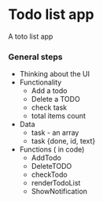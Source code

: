 # Todo list app
A toto list app
### General steps
- Thinking about the UI
- Functionality
   - Add a todo
   - Delete a TODO
   - check task
   - total items count
- Data
    - task - an array
    - task {done, id, text}
- Functions ( in code)
     - AddTodo
    - DeleteTODO
    - checkTodo
    - renderTodoList
    - ShowNotification